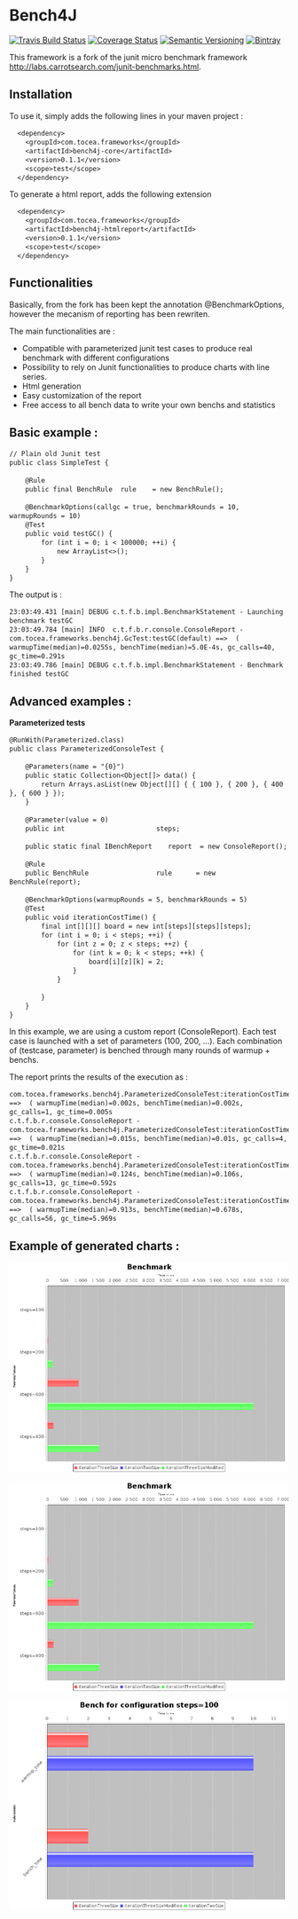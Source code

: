 Bench4J
=====


[![Travis Build Status](http://img.shields.io/travis/sleroy/bench4j.svg)](https://travis-ci.org/sleroy/bench4j)
[![Coverage Status](http://img.shields.io/coveralls/sleroy/bench4j.svg)](https://coveralls.io/r/sleroy/bench4j)
[![Semantic Versioning](http://img.shields.io/:semver-0.1.1-blue.svg)](http://semver.org)
[![Bintray](http://img.shields.io/badge/download-latest-bb00bb.svg)](https://bintray.com/sleroy/kordamp/bench4j)


This framework is a fork of the junit micro benchmark framework <http://labs.carrotsearch.com/junit-benchmarks.html>.

Installation
----------------

To use it, simply adds the following lines in your maven project :

```
  <dependency>
  	<groupId>com.tocea.frameworks</groupId>
  	<artifactId>bench4j-core</artifactId>
  	<version>0.1.1</version>
  	<scope>test</scope>
  </dependency>
```

To generate a html report, adds the following extension

```
  <dependency>
  	<groupId>com.tocea.frameworks</groupId>
  	<artifactId>bench4j-htmlreport</artifactId>
  	<version>0.1.1</version>
  	<scope>test</scope>
  </dependency>
```

Functionalities
-----------------------

Basically, from the fork has been kept the annotation @BenchmarkOptions, however the mecanism of reporting
has been rewriten.

The main functionalities are :

* Compatible with parameterized junit test cases to produce real benchmark with different configurations
* Possibility to rely on Junit functionalities to produce charts with line series.
* Html generation
* Easy customization of the report
* Free access to all bench data to write your own benchs and statistics

Basic example :
------------------------

```
// Plain old Junit test
public class SimpleTest {

	@Rule
	public final BenchRule	rule	= new BenchRule();

	@BenchmarkOptions(callgc = true, benchmarkRounds = 10, warmupRounds = 10)
	@Test
	public void testGC() {
		for (int i = 0; i < 100000; ++i) {
			new ArrayList<>();
		}
	}
}

```

The output is :

```
23:03:49.431 [main] DEBUG c.t.f.b.impl.BenchmarkStatement - Launching benchmark testGC
23:03:49.784 [main] INFO  c.t.f.b.r.console.ConsoleReport - com.tocea.frameworks.bench4j.GcTest:testGC(default) ==>  ( warmupTime(median)=0.0255s, benchTime(median)=5.0E-4s, gc_calls=40, gc_time=0.291s
23:03:49.786 [main] DEBUG c.t.f.b.impl.BenchmarkStatement - Benchmark finished testGC

```

Advanced examples :
------------------------

**Parameterized tests**

```
@RunWith(Parameterized.class)
public class ParameterizedConsoleTest {

	@Parameters(name = "{0}")
	public static Collection<Object[]> data() {
		return Arrays.asList(new Object[][] { { 100 }, { 200 }, { 400 }, { 600 } });
	}

	@Parameter(value = 0)
	public int	                     steps;

	public static final IBenchReport	report	= new ConsoleReport();

	@Rule
	public BenchRule	             rule	   = new BenchRule(report);

	@BenchmarkOptions(warmupRounds = 5, benchmarkRounds = 5)
	@Test
	public void iterationCostTime() {
		final int[][][] board = new int[steps][steps][steps];
		for (int i = 0; i < steps; ++i) {
			for (int z = 0; z < steps; ++z) {
				for (int k = 0; k < steps; ++k) {
					board[i][z][k] = 2;
				}
			}

		}
	}
}
```

In this example, we are using a custom report (ConsoleReport). Each test case is launched with a set of parameters (100, 200, ...).
Each combination of (testcase, parameter) is benched through many rounds of  warmup + benchs.

The report prints the results of the execution as :

```
com.tocea.frameworks.bench4j.ParameterizedConsoleTest:iterationCostTime(steps=100) ==>  ( warmupTime(median)=0.002s, benchTime(median)=0.002s, gc_calls=1, gc_time=0.005s
c.t.f.b.r.console.ConsoleReport - com.tocea.frameworks.bench4j.ParameterizedConsoleTest:iterationCostTime(steps=200) ==>  ( warmupTime(median)=0.015s, benchTime(median)=0.01s, gc_calls=4, gc_time=0.021s
c.t.f.b.r.console.ConsoleReport - com.tocea.frameworks.bench4j.ParameterizedConsoleTest:iterationCostTime(steps=400) ==>  ( warmupTime(median)=0.124s, benchTime(median)=0.106s, gc_calls=13, gc_time=0.592s
c.t.f.b.r.console.ConsoleReport - com.tocea.frameworks.bench4j.ParameterizedConsoleTest:iterationCostTime(steps=600) ==>  ( warmupTime(median)=0.913s, benchTime(median)=0.678s, gc_calls=56, gc_time=5.969s

```


Example of generated charts :
-----------------------------------

![example1](https://raw.githubusercontent.com/sleroy/bench4j/master/docs/Benchmark_mean.png)

![example2](https://raw.githubusercontent.com/sleroy/bench4j/master/docs/Benchmark_median.png)

![example3](https://raw.githubusercontent.com/sleroy/bench4j/master/docs/compare.png)








